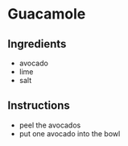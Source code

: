 # Guacamole
## Ingredients
* avocado
* lime
* salt
## Instructions
* peel the avocados
* put one avocado into the bowl
